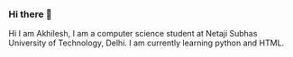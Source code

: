 ### Hi there 👋

Hi I am Akhilesh, I am a computer science student at Netaji Subhas University of Technology, Delhi. I am currently learning python and HTML.
